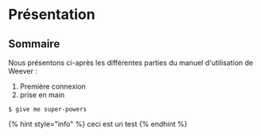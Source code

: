 # Présentation

## Sommaire

Nous présentons ci-après les différentes parties du manuel d'utilisation de Weever : 

1. Première connexion
2. prise en main



```
$ give me super-powers
```

{% hint style="info" %}
ceci est un test
{% endhint %}

